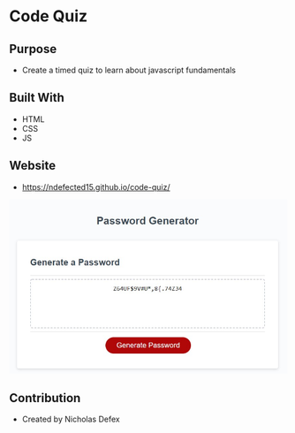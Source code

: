 # Code Quiz 

## Purpose

- Create a timed quiz to learn about javascript fundamentals

## Built With

- HTML
- CSS
- JS

## Website

- https://ndefected15.github.io/code-quiz/

![alt text](https://github.com/Ndefected15/PasswordGenerator/blob/main/assets/screenshot.jpg?raw=true)

## Contribution
- Created by Nicholas Defex
